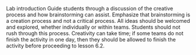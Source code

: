 Lab introduction
Guide students through a discussion of the creative process and how brainstorming can assist.
Emphasize that brainstorming is a creation process and not a critical process. All ideas should be welcomed and explored, whether individually or within teams.
Students should not rush through this process. Creativity can take time; if some teams do not finish the activity in one day, then they should be allowed to finish the activity before proceeding to lesson 6.2.
